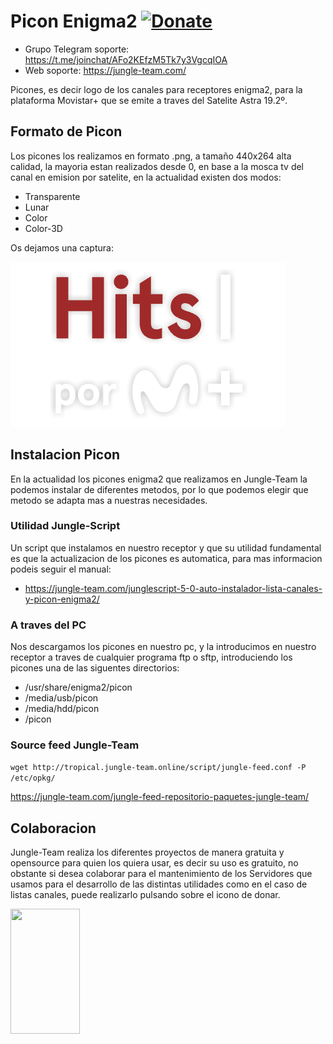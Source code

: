 # Picon Enigma2 <a href="https://www.paypal.me/jungleteam" rel="nofollow"><img src="https://camo.githubusercontent.com/d5d24e33e2f4b6fe53987419a21b203c03789a8f/68747470733a2f2f696d672e736869656c64732e696f2f62616467652f446f6e6174652d50617950616c2d677265656e2e737667" alt="Donate" data-canonical-src="https://img.shields.io/badge/Donate-PayPal-green.svg" style="max-width:100%;"></a></h1>

* Grupo Telegram soporte: https://t.me/joinchat/AFo2KEfzM5Tk7y3VgcqIOA
* Web soporte: https://jungle-team.com/

Picones, es decir logo de los canales para receptores enigma2, para la plataforma Movistar+ que se emite a traves del Satelite Astra 19.2º.

## Formato de Picon

Los picones los realizamos en formato .png, a tamaño 440x264 alta calidad, la mayoria estan realizados desde 0, en base a la mosca tv del canal en emision por satelite, en la actualidad existen dos modos:

* Transparente
* Lunar
* Color
* Color-3D

Os dejamos una captura:

<img src="https://raw.githubusercontent.com/jungla-team/Picon-enigma2-Movistar/main/jungle-picon-Movistar-Transparente/picon/1_0_19_78B6_3EC_1_C00000_0_0_0.png"><p></p><h3></h3><p></p>

## Instalacion Picon

En la actualidad los picones enigma2 que realizamos en Jungle-Team la podemos instalar de diferentes metodos, por lo que podemos elegir que metodo se adapta mas a nuestras necesidades.

### Utilidad Jungle-Script

Un script que instalamos en nuestro receptor y que su utilidad fundamental es que la actualizacion de los picones es automatica, para mas informacion podeis seguir el manual:

* https://jungle-team.com/junglescript-5-0-auto-instalador-lista-canales-y-picon-enigma2/

### A traves del PC

Nos descargamos los picones en nuestro pc, y la introducimos en nuestro receptor a traves de cualquier programa ftp o sftp, introduciendo los picones una de las siguentes directorios:

* /usr/share/enigma2/picon
* /media/usb/picon
* /media/hdd/picon
* /picon

### Source feed Jungle-Team

```wget http://tropical.jungle-team.online/script/jungle-feed.conf -P /etc/opkg/```

https://jungle-team.com/jungle-feed-repositorio-paquetes-jungle-team/

## Colaboracion

Jungle-Team realiza los diferentes proyectos de manera gratuita y opensource para quien los quiera usar, es decir su uso es gratuito, no obstante si desea colaborar para el mantenimiento de los Servidores que usamos para el desarrollo de las distintas utilidades como en el caso de listas canales, puede realizarlo pulsando sobre el icono de donar.

<p><a href="https://www.paypal.me/jungleteam" target="_blank"><img alt="" src="https://i.ibb.co/tJw3h8L/donar.png" style="width: 111px; height: 200px;" /></a></p>
